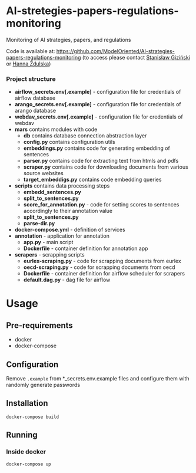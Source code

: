 # AI-stretegies-papers-regulations-monitoring
Monitoring of AI strategies, papers, and regulations

Code is available at: https://github.com/ModelOriented/AI-strategies-papers-regulations-monitoring (to access please contact [Stanisław Giziński](https://github.com/Gizzio) or [Hanna Zdulska](https://github.com/HaZdula))

### Project structure
* **airflow_secrets.env[.example]** - configuration file for credentials of airflow database
* **arango_secrets.env[.example]** - configuration file for credentials of arango database
* **webdav_secrets.env[.example]** - configuration file for credentials of webdav
* **mars** contains modules with code
  * **db** contains database connection abstraction layer
  * **config.py** contains configuration utils
  * **embeddings.py** contains code for generating embedding of sentences
  * **parser.py** contains code for extracting text from htmls and pdfs
  * **scraper.py** contains code for downloading documents from various source websites
  * **target_embeddigs.py** contains code embedding queries
* **scripts** contains data processing steps
  * **embedd_sentences.py**
  * **split_to_sentences.py**
  * **score_for_annotation.py** - code for setting scores to sentences accordingly to their annotation value
  * **split_to_sentences.py**
  * **parse-dir.py**
* **docker-compose.yml** - definition of services
* **annotation** - application for annotation
  * **app.py** - main script
  * **Dockerfile** - container definition for annotation app
* **scrapers** - scrapping scripts
  * **eurlex-scraping.py** - code for scrapping documents from eurlex
  * **oecd-scraping.py** - code for scrapping documents from oecd
  * **Dockerfile** - container definition for airflow scheduler for scrapers
  * **default.dag.py** - dag file for airflow

# Usage
## Pre-requirements
* docker
* docker-compose
## Configuration
Remove `.example` from *_secrets.env.example files and configure them with randomly generate passwords
## Installation
`docker-compose build`
## Running
### Inside docker
`docker-compose up`
